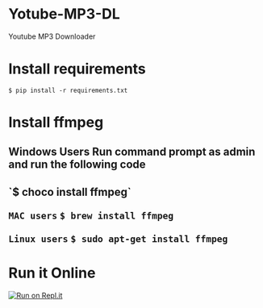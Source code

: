 # Yotube-MP3-DL
Youtube MP3 Downloader

# Install requirements
`$ pip install -r requirements.txt`

# Install ffmpeg 
<h2>Windows Users Run command prompt as admin and run the following code<h2>
`$ choco install ffmpeg`

`MAC users`
`$ brew install ffmpeg`

`Linux users`
`$ sudo apt-get install ffmpeg`

# Run it Online

[![Run on Repl.it](https://repl.it/badge/github/Ryuk-me/Yotube-MP3-DL)](https://repl.it/github/Ryuk-me/Yotube-MP3-DL)
